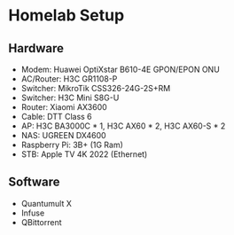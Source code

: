 # Homelab Setup

## Hardware
- Modem: Huawei OptiXstar B610-4E GPON/EPON ONU
- AC/Router: H3C GR1108-P
- Switcher: MikroTik CSS326-24G-2S+RM
- Switcher: H3C Mini S8G-U
- Router: Xiaomi AX3600
- Cable: DTT Class 6
- AP: H3C BA3000C * 1, H3C AX60 * 2, H3C AX60-S * 2
- NAS: UGREEN DX4600
- Raspberry Pi: 3B+ (1G Ram)
- STB: Apple TV 4K 2022 (Ethernet)

## Software

- Quantumult X
- Infuse
- QBittorrent
